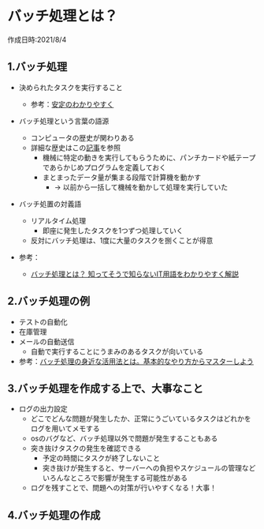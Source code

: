 # バッチ処理とは？
作成日時:2021/8/4

## 1.バッチ処理
* 決められたタスクを実行すること
  * 参考：[安定のわかりやすく](https://wa3.i-3-i.info/word11215.html)

* バッチ処理という言葉の語源
  * コンピュータの歴史が関わりある
  * 詳細な歴史はこの[記事](../book\Technology_that_supports_coding\The_purpose_of_programming_languages.md)を参照
    * 機械に特定の動きを実行してもらうために、パンチカードや紙テープであらかじめプログラムを定義しておく
    * まとまったデータ量が集まる段階で計算機を動かす
      * -> 以前から一括して機械を動かして処理を実行していた
* バッチ処置の対義語
  * リアルタイム処理
    * 即座に発生したタスクを1つずつ処理していく
  * 反対にバッチ処理は、1度に大量のタスクを捌くことが得意
* 参考：
  * [バッチ処理とは？ 知ってそうで知らないIT用語をわかりやすく解説](https://www.imkk.jp/blog/what-is-batch-processing.html)


## 2.バッチ処理の例
* テストの自動化
* 在庫管理
* メールの自動送信
  * 自動で実行することにうまみのあるタスクが向いている
* 参考：[バッチ処理の身近な活用法とは。基本的なやり方からマスターしよう](https://offers.jp/media/programming/a_804)


## 3.バッチ処理を作成する上で、大事なこと
* ログの出力設定
  * どこでどんな問題が発生したか、正常にうごいているタスクはどれかをログを用いてメモする
  * osのバグなど、バッチ処理以外で問題が発生することもある
  * 突き抜けタスクの発生を確認できる
    * 予定の時間にタスクが終了しないこと
    * 突き抜けが発生すると、サーバーへの負担やスケジュールの管理などいろんなところで影響が発生する可能性がある
  * ログを残すことで、問題への対策が行いやすくなる！大事！

## 4.バッチ処理の作成